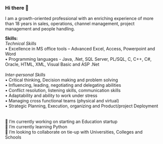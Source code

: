 ### Hi there 👋

<!--
**JaswinderGitHub/JaswinderGitHub** is a ✨ _special_ ✨ repository because its `README.md` (this file) appears on your GitHub profile.

Here are some ideas to get you started:

- 🔭 I’m currently working on starting an Education startup
- 🌱 I’m currently learning Python
- 👯 I’m looking to collaborate on 
- 🤔 I’m looking for help with ...
- 💬 Ask me about ...
- 📫 How to reach me: ...
- 😄 Pronouns: ...
- ⚡ Fun fact: ...
-->
I am a growth-oriented professional with an enriching experience of more than 18 years in sales, operations, channel management, project management and people handling. 

<b>Skills:</b><br>
<i>Technical Skills </i><br>
•	Excellence in MS office tools – Advanced Excel, Access, Powerpoint and Word<br>
•	Programming languages - Java, .Net, SQL Server, PL/SQL, C, C++, C#, Oracle, HTML, XML, Visual Basic and ASP .Net<br><br>
<i>Inter-personal Skills</i><br>
•	Critical thinking, Decision making and problem solving <br>
•	Influencing, leading, negotiating and delegating abilities <br>
•	Conflict resolution, listening skills, communication skills <br>
•	Adaptability and ability to work under stress <br>
•	Managing cross functional teams (physical and virtual) <br>
•	Strategic Planning, Execution, organizing and Product/project Deployment <br><br><br>
🔭 I’m currently working on starting an Education startup<br>
🌱 I’m currently learning Python<br>
👯 I’m looking to collaborate on tie-up with Universities, Colleges and Schools<br>
